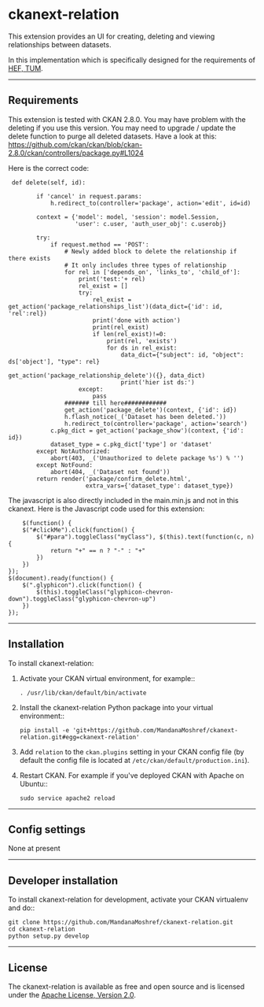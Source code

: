 ckanext-relation
=====================

This extension provides an UI for creating, deleting and viewing relationships between datasets.

In this implementation which is specifically designed for the requirements of [HEF, TUM](http://www.hef.wzw.tum.de/).


------------
Requirements
------------

This extension is tested with CKAN 2.8.0.
You may have problem with the deleting if you use this version. You may need to upgrade / update the delete function to purge all deleted datasets.
Have a look at this: https://github.com/ckan/ckan/blob/ckan-2.8.0/ckan/controllers/package.py#L1024

Here is the correct code:
```
 def delete(self, id):

        if 'cancel' in request.params:
            h.redirect_to(controller='package', action='edit', id=id)

        context = {'model': model, 'session': model.Session,
                   'user': c.user, 'auth_user_obj': c.userobj}

        try:
            if request.method == 'POST':
				# Newly added block to delete the relationship if there exists
                # It only includes three types of relationship 
				for rel in ['depends_on', 'links_to', 'child_of']: 
					print('test:'+ rel)
					rel_exist = []
					try:
						rel_exist = get_action('package_relationships_list')(data_dict={'id': id, 'rel':rel})
						print('done with action')
						print(rel_exist)
						if len(rel_exist)!=0:
							print(rel, 'exists')
							for ds in rel_exist:
								data_dict={"subject": id, "object": ds['object'], "type": rel}								
								get_action('package_relationship_delete')({}, data_dict)
								print('hier ist ds:')
					except:
						pass
                ####### till here############
				get_action('package_delete')(context, {'id': id})             
				h.flash_notice(_('Dataset has been deleted.'))
				h.redirect_to(controller='package', action='search')							
            c.pkg_dict = get_action('package_show')(context, {'id': id})
            dataset_type = c.pkg_dict['type'] or 'dataset'
        except NotAuthorized:
            abort(403, _('Unauthorized to delete package %s') % '')
        except NotFound:
            abort(404, _('Dataset not found'))
        return render('package/confirm_delete.html',
                      extra_vars={'dataset_type': dataset_type})
```

The javascript is also directly included in the main.min.js and not in this ckanext.
Here is the Javascript code used for this extension:

```
    $(function() {
    $("#clickMe").click(function() {
        $("#para").toggleClass("myClass"), $(this).text(function(c, n) {
            return "+" == n ? "-" : "+"
        })
    })
});
$(document).ready(function() {
    $(".glyphicon").click(function() {
        $(this).toggleClass("glyphicon-chevron-down").toggleClass("glyphicon-chevron-up")
    })
});
```

------------
Installation
------------

To install ckanext-relation:

1. Activate your CKAN virtual environment, for example::

       . /usr/lib/ckan/default/bin/activate

2. Install the ckanext-relation Python package into your virtual environment::

       pip install -e 'git+https://github.com/MandanaMoshref/ckanext-relation.git#egg=ckanext-relation'

3. Add ``relation`` to the ``ckan.plugins`` setting in your CKAN
   config file (by default the config file is located at
   ``/etc/ckan/default/production.ini``).

4. Restart CKAN. For example if you've deployed CKAN with Apache on Ubuntu::

       sudo service apache2 reload


---------------
Config settings
---------------

None at present


----------------------
Developer installation
----------------------

To install ckanext-relation for development, activate your CKAN virtualenv and
do::

    git clone https://github.com/MandanaMoshref/ckanext-relation.git
    cd ckanext-relation
    python setup.py develop


--------
License
--------
The ckanext-relation is available as free and open source and is licensed under the [Apache License, Version 2.0](http://www.apache.org/licenses/LICENSE-2.0). 

